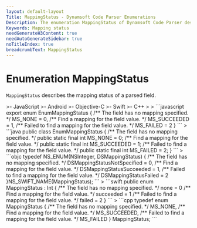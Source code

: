 ```yaml
---
layout: default-layout
Title: MappingStatus - Dynamsoft Code Parser Enumerations
Description: The enumeration MappingStatus of Dynamsoft Code Parser describes the mapping status of a parsed field.
Keywords: Mapping status
needGenerateH3Content: true
needAutoGenerateSidebar: true
noTitleIndex: true
breadcrumbText: MappingStatus
---
```


# Enumeration MappingStatus

`MappingStatus` describes the mapping status of a parsed field.

<div class="sample-code-prefix template2"></div>
   >- JavaScript
   >- Android
   >- Objective-C
   >- Swift
   >- C++
   >
>
```javascript
export enum EnumMappingStatus {
   /** The field has no mapping specified. */
   MS_NONE = 0,
   /** Find a mapping for the field value. */
   MS_SUCCEEDED = 1,
   /** Failed to find a mapping for the field value. */
   MS_FAILED = 2
}
```
>
```java
public class EnumMappingStatus {
   /** The field has no mapping specified. */
   public static final int MS_NONE = 0;
   /** Find a mapping for the field value. */
   public static final int MS_SUCCEEDED = 1;
   /** Failed to find a mapping for the field value. */
   public static final int MS_FAILED = 2;
}
```
>
```objc
typedef NS_ENUM(NSInteger, DSMappingStatus)
{
   /** The field has no mapping specified. */
   DSMappingStatusNotSpecified = 0,
   /** Find a mapping for the field value. */
   DSMappingStatusSucceeded = 1,
   /** Failed to find a mapping for the field value. */
   DSMappingStatusFailed = 2
}NS_SWIFT_NAME(MappingStatus);
```
>
```swift
public enum MappingStatus : Int
{
   /** The field has no mapping specified. */
   none = 0
   /** Find a mapping for the field value. */
   succeeded = 1
   /** Failed to find a mapping for the field value. */
   failed = 2
}
```
>
```cpp
typedef enum MappingStatus
{
   /** The field has no mapping specified. */
   MS_NONE,
   /** Find a mapping for the field value. */
   MS_SUCCEEDED,
   /** Failed to find a mapping for the field value. */
   MS_FAILED
} MappingStatus;
```
